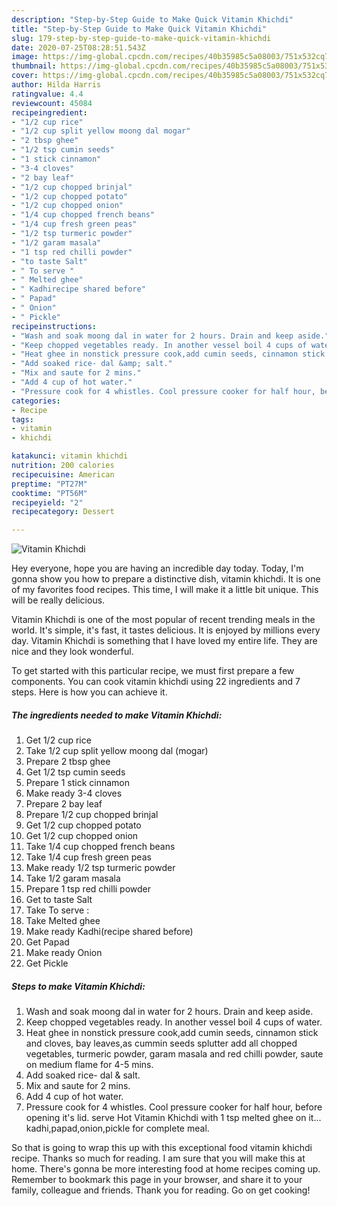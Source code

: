 ```yaml
---
description: "Step-by-Step Guide to Make Quick Vitamin Khichdi"
title: "Step-by-Step Guide to Make Quick Vitamin Khichdi"
slug: 179-step-by-step-guide-to-make-quick-vitamin-khichdi
date: 2020-07-25T08:28:51.543Z
image: https://img-global.cpcdn.com/recipes/40b35985c5a08003/751x532cq70/vitamin-khichdi-recipe-main-photo.jpg
thumbnail: https://img-global.cpcdn.com/recipes/40b35985c5a08003/751x532cq70/vitamin-khichdi-recipe-main-photo.jpg
cover: https://img-global.cpcdn.com/recipes/40b35985c5a08003/751x532cq70/vitamin-khichdi-recipe-main-photo.jpg
author: Hilda Harris
ratingvalue: 4.4
reviewcount: 45084
recipeingredient:
- "1/2 cup rice"
- "1/2 cup split yellow moong dal mogar"
- "2 tbsp ghee"
- "1/2 tsp cumin seeds"
- "1 stick cinnamon"
- "3-4 cloves"
- "2 bay leaf"
- "1/2 cup chopped brinjal"
- "1/2 cup chopped potato"
- "1/2 cup chopped onion"
- "1/4 cup chopped french beans"
- "1/4 cup fresh green peas"
- "1/2 tsp turmeric powder"
- "1/2 garam masala"
- "1 tsp red chilli powder"
- "to taste Salt"
- " To serve "
- " Melted ghee"
- " Kadhirecipe shared before"
- " Papad"
- " Onion"
- " Pickle"
recipeinstructions:
- "Wash and soak moong dal in water for 2 hours. Drain and keep aside."
- "Keep chopped vegetables ready. In another vessel boil 4 cups of water."
- "Heat ghee in nonstick pressure cook,add cumin seeds, cinnamon stick and cloves, bay leaves,as cummin seeds splutter add all chopped vegetables, turmeric powder, garam masala and red chilli powder, saute on medium flame for 4-5 mins."
- "Add soaked rice- dal &amp; salt."
- "Mix and saute for 2 mins."
- "Add 4 cup of hot water."
- "Pressure cook for 4 whistles. Cool pressure cooker for half hour, before opening it&#39;s lid. serve Hot Vitamin Khichdi with 1 tsp melted ghee on it... kadhi,papad,onion,pickle for complete meal."
categories:
- Recipe
tags:
- vitamin
- khichdi

katakunci: vitamin khichdi 
nutrition: 200 calories
recipecuisine: American
preptime: "PT27M"
cooktime: "PT56M"
recipeyield: "2"
recipecategory: Dessert

---
```



![Vitamin Khichdi](https://img-global.cpcdn.com/recipes/40b35985c5a08003/751x532cq70/vitamin-khichdi-recipe-main-photo.jpg)

Hey everyone, hope you are having an incredible day today. Today, I'm gonna show you how to prepare a distinctive dish, vitamin khichdi. It is one of my favorites food recipes. This time, I will make it a little bit unique. This will be really delicious.

Vitamin Khichdi is one of the most popular of recent trending meals in the world. It's simple, it's fast, it tastes delicious. It is enjoyed by millions every day. Vitamin Khichdi is something that I have loved my entire life. They are nice and they look wonderful.




To get started with this particular recipe, we must first prepare a few components. You can cook vitamin khichdi using 22 ingredients and 7 steps. Here is how you can achieve it.

<!--inarticleads1-->

##### The ingredients needed to make Vitamin Khichdi:

1. Get 1/2 cup rice
1. Take 1/2 cup split yellow moong dal (mogar)
1. Prepare 2 tbsp ghee
1. Get 1/2 tsp cumin seeds
1. Prepare 1 stick cinnamon
1. Make ready 3-4 cloves
1. Prepare 2 bay leaf
1. Prepare 1/2 cup chopped brinjal
1. Get 1/2 cup chopped potato
1. Get 1/2 cup chopped onion
1. Take 1/4 cup chopped french beans
1. Take 1/4 cup fresh green peas
1. Make ready 1/2 tsp turmeric powder
1. Take 1/2 garam masala
1. Prepare 1 tsp red chilli powder
1. Get to taste Salt
1. Take  To serve :
1. Take  Melted ghee
1. Make ready  Kadhi(recipe shared before)
1. Get  Papad
1. Make ready  Onion
1. Get  Pickle




<!--inarticleads2-->

##### Steps to make Vitamin Khichdi:

1. Wash and soak moong dal in water for 2 hours. Drain and keep aside.
1. Keep chopped vegetables ready. In another vessel boil 4 cups of water.
1. Heat ghee in nonstick pressure cook,add cumin seeds, cinnamon stick and cloves, bay leaves,as cummin seeds splutter add all chopped vegetables, turmeric powder, garam masala and red chilli powder, saute on medium flame for 4-5 mins.
1. Add soaked rice- dal &amp; salt.
1. Mix and saute for 2 mins.
1. Add 4 cup of hot water.
1. Pressure cook for 4 whistles. Cool pressure cooker for half hour, before opening it&#39;s lid. serve Hot Vitamin Khichdi with 1 tsp melted ghee on it... kadhi,papad,onion,pickle for complete meal.




So that is going to wrap this up with this exceptional food vitamin khichdi recipe. Thanks so much for reading. I am sure that you will make this at home. There's gonna be more interesting food at home recipes coming up. Remember to bookmark this page in your browser, and share it to your family, colleague and friends. Thank you for reading. Go on get cooking!
